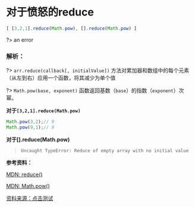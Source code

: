 # 对于愤怒的reduce

```js
[ [3,2,1].reduce(Math.pow), [].reduce(Math.pow) ]
```

?> an error

### 解析：

?> `arr.reduce(callback[, initialValue])` 方法对累加器和数组中的每个元素（从左到右）应用一个函数，将其减少为单个值

?> `Math.pow(base, exponent)` 函数返回基数（`base`）的指数（`exponent`）次幂。

**对于`[3,2,1].reduce(Math.pow)`**

```js
Math.pow(3,2);// 9
Math.pow(9,1);// 9
```

**对于[].reduce(Math.pow)**

> `Uncaught TypeError: Reduce of empty array with no initial value`

**参考资料：**

[MDN: reduce()](https://developer.mozilla.org/zh-CN/docs/Web/JavaScript/Reference/Global_Objects/Array/Reduce)

[MDN: Math.pow()](https://developer.mozilla.org/zh-CN/docs/Web/JavaScript/Reference/Global_Objects/Math/pow)

[资料来源：点击测试](http://javascript-puzzlers.herokuapp.com/)

